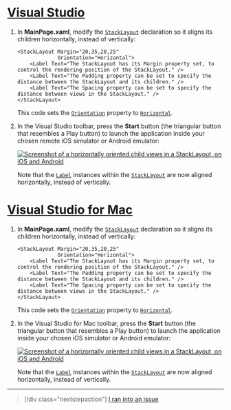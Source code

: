 # [Visual Studio](#tab/vswin)

1. In **MainPage.xaml**, modify the [`StackLayout`](xref:Xamarin.Forms.StackLayout) declaration so it aligns its children horizontally, instead of vertically:

    ```xaml
    <StackLayout Margin="20,35,20,25"
                 Orientation="Horizontal">
        <Label Text="The StackLayout has its Margin property set, to control the rendering position of the StackLayout." />
        <Label Text="The Padding property can be set to specify the distance between the StackLayout and its children." />
        <Label Text="The Spacing property can be set to specify the distance between views in the StackLayout." />
    </StackLayout>
    ```

    This code sets the [`Orientation`](xref:Xamarin.Forms.StackLayout.Orientation) property to [`Horizontal`](xref:Xamarin.Forms.StackOrientation.Horizontal).

1. In the Visual Studio toolbar, press the **Start** button (the triangular button that resembles a Play button) to launch the application inside your chosen remote iOS simulator or Android emulator:

    [![Screenshot of a horizontally oriented child views in a StackLayout, on iOS and Android](../images/orientation.png "StackLayout containing horizontally oriented Label instances")](../images/orientation-large.png#lightbox "StackLayout containing horizontally oriented Label instances")

    Note that the [`Label`](xref:Xamarin.Forms.Label) instances within the [`StackLayout`](xref:Xamarin.Forms.StackLayout) are now aligned horizontally, instead of vertically.

# [Visual Studio for Mac](#tab/vsmac)

1. In **MainPage.xaml**, modify the [`StackLayout`](xref:Xamarin.Forms.StackLayout) declaration so it aligns its children horizontally, instead of vertically:

    ```xaml
    <StackLayout Margin="20,35,20,25"
                 Orientation="Horizontal">
        <Label Text="The StackLayout has its Margin property set, to control the rendering position of the StackLayout." />
        <Label Text="The Padding property can be set to specify the distance between the StackLayout and its children." />
        <Label Text="The Spacing property can be set to specify the distance between views in the StackLayout." />
    </StackLayout>
    ```

    This code sets the [`Orientation`](xref:Xamarin.Forms.StackLayout.Orientation) property to [`Horizontal`](xref:Xamarin.Forms.StackOrientation.Horizontal).

1. In the Visual Studio for Mac toolbar, press the **Start** button (the triangular button that resembles a Play button) to launch the application inside your chosen iOS simulator or Android emulator:

    [![Screenshot of a horizontally oriented child views in a StackLayout, on iOS and Android](../images/orientation.png "StackLayout containing horizontally oriented Label instances")](../images/orientation-large.png#lightbox "StackLayout containing horizontally oriented Label instances")

    Note that the [`Label`](xref:Xamarin.Forms.Label) instances within the [`StackLayout`](xref:Xamarin.Forms.StackLayout) are now aligned horizontally, instead of vertically.

-----

> [!div class="nextstepaction"]
> [I ran into an issue](https://github.com/MicrosoftDocs/xamarin-docs/issues/new?title=StackLayout+Tutorial+Step+2+Feedback&template=tutorial_template.md)
